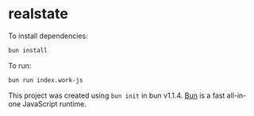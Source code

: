 # realstate

To install dependencies:

```bash
bun install
```

To run:

```bash
bun run index.work-js
```

This project was created using `bun init` in bun v1.1.4. [Bun](https://bun.sh) is a fast all-in-one JavaScript runtime.
